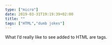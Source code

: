 ```yaml
---
type: ["micro"]
date: 2019-03-31T19:19:39+02:00
title: ""
tags: ["HTML","dumb jokes"]
---
```

What I’d really like to see added to HTML are <scarequote></scarequote> tags.
